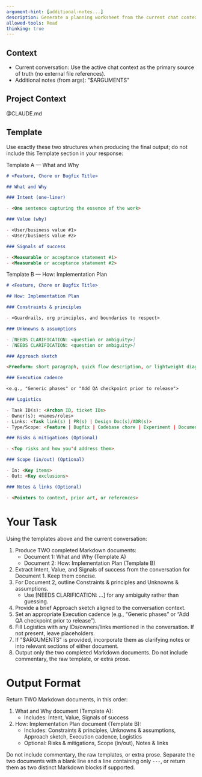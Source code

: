 ```yaml
---
argument-hint: [additional-notes...]
description: Generate a planning worksheet from the current chat context using the planning-worksheet.md template
allowed-tools: Read
thinking: true
---
```


## Context

- Current conversation: Use the active chat context as the primary source of truth (no external file references).
- Additional notes (from args): "$ARGUMENTS"

## Project Context

@CLAUDE.md

## Template

Use exactly these two structures when producing the final output; do not include this Template section in your response:

Template A — What and Why

```markdown
# <Feature, Chore or Bugfix Title>

## What and Why

### Intent (one-liner)

- <One sentence capturing the essence of the work>

### Value (why)

- <User/business value #1>
- <User/business value #2>

### Signals of success

- <Measurable or acceptance statement #1>
- <Measurable or acceptance statement #2>
```

Template B — How: Implementation Plan

```markdown
# <Feature, Chore or Bugfix Title>

## How: Implementation Plan

### Constraints & principles

- <Guardrails, org principles, and boundaries to respect>

### Unknowns & assumptions

- [NEEDS CLARIFICATION: <question or ambiguity>]
- [NEEDS CLARIFICATION: <question or ambiguity>]

### Approach sketch

<Freeform: short paragraph, quick flow description, or lightweight diagram in text>

### Execution cadence

<e.g., "Generic phases" or "Add QA checkpoint prior to release">

### Logistics

- Task ID(s): <Archon ID, ticket IDs>
- Owner(s): <names/roles>
- Links: <Task link(s) | PR(s) | Design Doc(s)/ADR(s)>
- Type/Scope: <Feature | Bugfix | Codebase chore | Experiment | Documentation; key surfaces/components>

### Risks & mitigations (Optional)

- <Top risks and how you'd address them>

### Scope (in/out) (Optional)

- In: <Key items>
- Out: <Key exclusions>

### Notes & links (Optional)

- <Pointers to context, prior art, or references>
```

# Your Task

Using the templates above and the current conversation:

1. Produce TWO completed Markdown documents:
   - Document 1: What and Why (Template A)
   - Document 2: How: Implementation Plan (Template B)
2. Extract Intent, Value, and Signals of success from the conversation for Document 1. Keep them concise.
3. For Document 2, outline Constraints & principles and Unknowns & assumptions.
   - Use [NEEDS CLARIFICATION: ...] for any ambiguity rather than guessing.
4. Provide a brief Approach sketch aligned to the conversation context.
5. Set an appropriate Execution cadence (e.g., “Generic phases” or “Add QA checkpoint prior to release”).
6. Fill Logistics with any IDs/owners/links mentioned in the conversation. If not present, leave placeholders.
7. If "$ARGUMENTS" is provided, incorporate them as clarifying notes or into relevant sections of either document.
8. Output only the two completed Markdown documents. Do not include commentary, the raw template, or extra prose.

# Output Format

Return TWO Markdown documents, in this order:

1) What and Why document (Template A):
   - Includes: Intent, Value, Signals of success
2) How: Implementation Plan document (Template B):
   - Includes: Constraints & principles, Unknowns & assumptions, Approach sketch, Execution cadence, Logistics
   - Optional: Risks & mitigations, Scope (in/out), Notes & links

Do not include commentary, the raw templates, or extra prose. Separate the two documents with a blank line and a line containing only `---`, or return them as two distinct Markdown blocks if supported.
